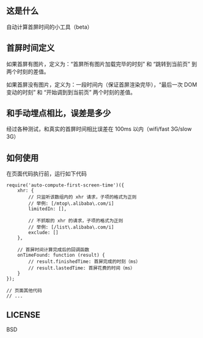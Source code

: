 ## 这是什么

自动计算首屏时间的小工具（beta）

## 首屏时间定义

如果首屏有图片，定义为：“首屏所有图片加载完毕的时刻” 和 “跳转到当前页” 到  两个时刻的差值。

如果首屏没有图片，定义为：一段时间内（保证首屏渲染完毕），“最后一次 DOM 变动的时刻” 和 “开始调到到当前页” 两个时刻的差值。

## 和手动埋点相比，误差是多少

经过各种测试，和真实的首屏时间相比误差在 100ms 以内（wifi/fast 3G/slow 3G）

## 如何使用

在页面代码执行前，运行如下代码

```
require('auto-compute-first-screen-time')({
    xhr: {
        // 只监听该数组内的 xhr 请求，子项的格式为正则
        // 举例: [/mtop\.alibaba\.com/i]
        limitedIn: [],

        // 不抓取的 xhr 的请求，子项的格式为正则
        // 举例: [/list\.alibaba\.com/i]
        exclude: []
    },

    // 首屏时间计算完成后的回调函数
    onTimeFound: function (result) {
        // result.finishedTime: 首屏完成的时刻（ms）
        // result.lastedTime: 首屏花费的时间（ms）
    }
});

// 页面其他代码
// ...
```

## LICENSE

BSD